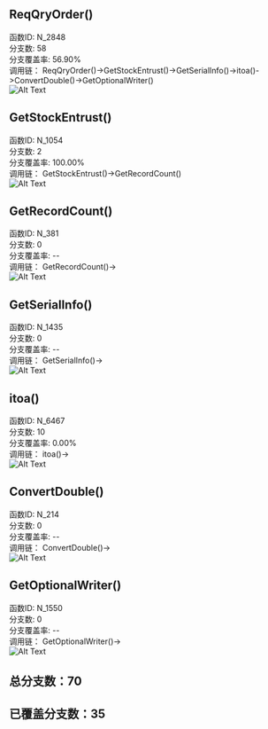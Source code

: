 <h2 id="reqqryorder">ReqQryOrder()</h2>
<p>函数ID: N_2848<br>分支数: 58<br>分支覆盖率: 56.90%<br>调用链：
ReqQryOrder()-&gt;GetStockEntrust()-&gt;GetSerialInfo()-&gt;itoa()-&gt;ConvertDouble()-&gt;GetOptionalWriter()<br><img alt="Alt Text" src="https://github.com/Brook108/md_img/blob/main/img/ReqQryOrder_Img/?raw=true" /></p>
<h2 id="getstockentrust">GetStockEntrust()</h2>
<p>函数ID: N_1054<br>分支数: 2<br>分支覆盖率: 100.00%<br>调用链：
GetStockEntrust()-&gt;GetRecordCount()<br><img alt="Alt Text" src="https://github.com/Brook108/md_img/blob/main/img/ReqQryOrder_Img/?raw=true" /></p>
<h2 id="getrecordcount">GetRecordCount()</h2>
<p>函数ID: N_381<br>分支数: 0<br>分支覆盖率: --<br>调用链：
GetRecordCount()-&gt;<br><img alt="Alt Text" src="https://github.com/Brook108/md_img/blob/main/img/ReqQryOrder_Img/?raw=true" /></p>
<h2 id="getserialinfo">GetSerialInfo()</h2>
<p>函数ID: N_1435<br>分支数: 0<br>分支覆盖率: --<br>调用链：
GetSerialInfo()-&gt;<br><img alt="Alt Text" src="https://github.com/Brook108/md_img/blob/main/img/ReqQryOrder_Img/?raw=true" /></p>
<h2 id="itoa">itoa()</h2>
<p>函数ID: N_6467<br>分支数: 10<br>分支覆盖率: 0.00%<br>调用链：
itoa()-&gt;<br><img alt="Alt Text" src="https://github.com/Brook108/md_img/blob/main/img/ReqQryOrder_Img/?raw=true" /></p>
<h2 id="convertdouble">ConvertDouble()</h2>
<p>函数ID: N_214<br>分支数: 0<br>分支覆盖率: --<br>调用链：
ConvertDouble()-&gt;<br><img alt="Alt Text" src="https://github.com/Brook108/md_img/blob/main/img/ReqQryOrder_Img/?raw=true" /></p>
<h2 id="getoptionalwriter">GetOptionalWriter()</h2>
<p>函数ID: N_1550<br>分支数: 0<br>分支覆盖率: --<br>调用链：
GetOptionalWriter()-&gt;<br><img alt="Alt Text" src="https://github.com/Brook108/md_img/blob/main/img/ReqQryOrder_Img/?raw=true" /></p>
<h2 id="70">总分支数：70</h2>
<h2 id="35">已覆盖分支数：35</h2>